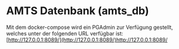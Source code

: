 # AMTS Datenbank (amts_db)

Mit dem docker-compose wird ein PGAdmin zur Verfügung gestellt, welches unter der folgenden URL verfügbar ist: \
[http://127.0.0.1:8089/](http://127.0.0.1:8089/)http://127.0.0.1:8089/
